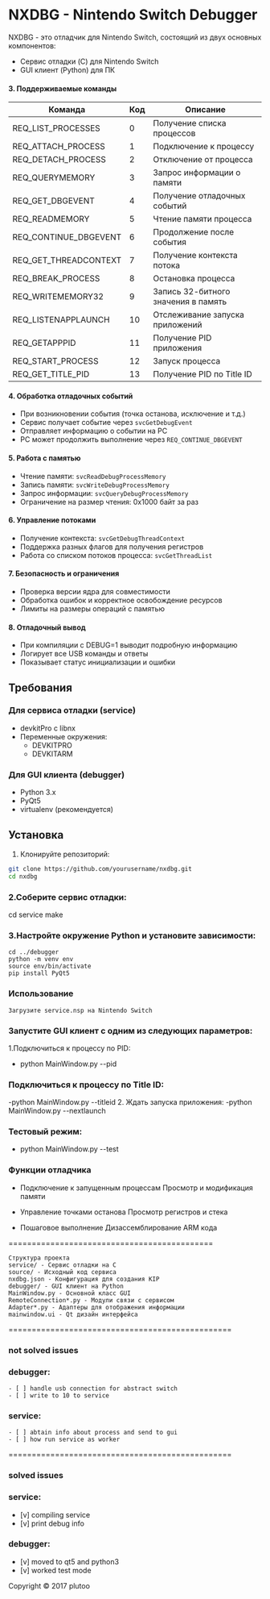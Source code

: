 
# NXDBG - Nintendo Switch Debugger

NXDBG - это отладчик для Nintendo Switch, состоящий из двух основных компонентов:
- Сервис отладки (C) для Nintendo Switch
- GUI клиент (Python) для ПК

#### 3. Поддерживаемые команды
| Команда | Код | Описание |
|---------|-----|----------|
| REQ_LIST_PROCESSES | 0 | Получение списка процессов |
| REQ_ATTACH_PROCESS | 1 | Подключение к процессу |
| REQ_DETACH_PROCESS | 2 | Отключение от процесса |
| REQ_QUERYMEMORY | 3 | Запрос информации о памяти |
| REQ_GET_DBGEVENT | 4 | Получение отладочных событий |
| REQ_READMEMORY | 5 | Чтение памяти процесса |
| REQ_CONTINUE_DBGEVENT | 6 | Продолжение после события |
| REQ_GET_THREADCONTEXT | 7 | Получение контекста потока |
| REQ_BREAK_PROCESS | 8 | Остановка процесса |
| REQ_WRITEMEMORY32 | 9 | Запись 32-битного значения в память |
| REQ_LISTENAPPLAUNCH | 10 | Отслеживание запуска приложений |
| REQ_GETAPPPID | 11 | Получение PID приложения |
| REQ_START_PROCESS | 12 | Запуск процесса |
| REQ_GET_TITLE_PID | 13 | Получение PID по Title ID |

#### 4. Обработка отладочных событий
- При возникновении события (точка останова, исключение и т.д.)
- Сервис получает событие через `svcGetDebugEvent`
- Отправляет информацию о событии на PC
- PC может продолжить выполнение через `REQ_CONTINUE_DBGEVENT`

#### 5. Работа с памятью
- Чтение памяти: `svcReadDebugProcessMemory`
- Запись памяти: `svcWriteDebugProcessMemory`
- Запрос информации: `svcQueryDebugProcessMemory`
- Ограничение на размер чтения: 0x1000 байт за раз

#### 6. Управление потоками
- Получение контекста: `svcGetDebugThreadContext`
- Поддержка разных флагов для получения регистров
- Работа со списком потоков процесса: `svcGetThreadList`

#### 7. Безопасность и ограничения
- Проверка версии ядра для совместимости
- Обработка ошибок и корректное освобождение ресурсов
- Лимиты на размеры операций с памятью

#### 8. Отладочный вывод
- При компиляции с DEBUG=1 выводит подробную информацию
- Логирует все USB команды и ответы
- Показывает статус инициализации и ошибки


## Требования

### Для сервиса отладки (service)
- devkitPro с libnx
- Переменные окружения:
  - DEVKITPRO
  - DEVKITARM

### Для GUI клиента (debugger)
- Python 3.x
- PyQt5
- virtualenv (рекомендуется)

## Установка

1. Клонируйте репозиторий:
```bash
git clone https://github.com/yourusername/nxdbg.git
cd nxdbg
```

### 2.Соберите сервис отладки:
cd service
make

### 3.Настройте окружение Python и установите зависимости:
```
cd ../debugger
python -m venv env
source env/bin/activate
pip install PyQt5
```
### Использование
```
Загрузите service.nsp на Nintendo Switch
```

### Запустите GUI клиент с одним из следующих параметров:

1.Подключиться к процессу по PID:
- python MainWindow.py --pid <pid>
### Подключиться к процессу по Title ID:
 -python MainWindow.py --titleid <titleid>
2. Ждать запуска приложения:
-python MainWindow.py --nextlaunch
### Тестовый режим:
- python MainWindow.py --test
### Функции отладчика

- Подключение к запущенным процессам
Просмотр и модификация памяти

- Управление точками останова
Просмотр регистров и стека

- Пошаговое выполнение
Дизассемблирование ARM кода


============================================
```
Структура проекта
service/ - Сервис отладки на C
source/ - Исходный код сервиса
nxdbg.json - Конфигурация для создания KIP
debugger/ - GUI клиент на Python
MainWindow.py - Основной класс GUI
RemoteConnection*.py - Модули связи с сервисом
Adapter*.py - Адаптеры для отображения информации
mainwindow.ui - Qt дизайн интерфейса
```
================================================
### not solved issues 
  ### debugger:
    - [ ] handle usb connection for abstract switch
    - [ ] write to 10 to service
  ### service:
    - [ ] abtain info about process and send to gui
    - [ ] how run service as worker
================================================
### solved issues
  ### service:
  - [v] compiling service
  - [v] print debug info
  ### debugger:
  - [v] moved to qt5 and python3
  - [v] worked test mode

Copyright © 2017 plutoo
